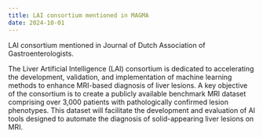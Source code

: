 ```yaml
---
title: LAI consortium mentioned in MAGMA
date: 2024-10-01
---
```


LAI consortium mentioned in Journal of Dutch Association of Gastroenterologists.

<!--more-->

The Liver Artificial Intelligence (LAI) consortium is dedicated to accelerating the development, validation, and implementation of machine learning methods to enhance MRI-based diagnosis of liver lesions. A key objective of the consortium is to create a publicly available benchmark MRI dataset comprising over 3,000 patients with pathologically confirmed lesion phenotypes. This dataset will facilitate the development and evaluation of AI tools designed to automate the diagnosis of solid-appearing liver lesions on MRI.  
